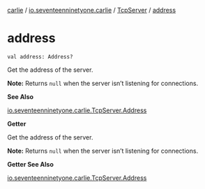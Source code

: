 [carlie](../../index.md) / [io.seventeenninetyone.carlie](../index.md) / [TcpServer](index.md) / [address](./address.md)

# address

`val address: Address?`

Get the address of the server.

**Note:** Returns `null` when the server isn’t listening for connections.

**See Also**

[io.seventeenninetyone.carlie.TcpServer.Address](-address/index.md)

**Getter**

Get the address of the server.

**Note:** Returns `null` when the server isn’t listening for connections.

**Getter See Also**

[io.seventeenninetyone.carlie.TcpServer.Address](-address/index.md)

